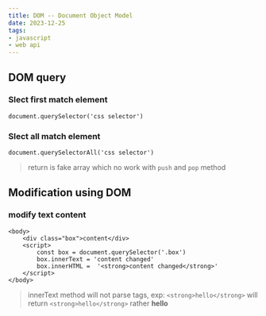 ```yaml
---
title: DOM -- Document Object Model
date: 2023-12-25
tags: 
- javascript
- web api
---
```

## DOM query

### Slect first match element
```
document.querySelector('css selector')
```

### Slect all match element
```
document.querySelectorAll('css selector')
```

>return is fake array which no work with `push` and `pop` method 


## Modification using DOM

### modify text content
```
<body>
    <div class="box">content</div>
    <script>
        const box = document.querySelector('.box')
        box.innerText = 'content changed'
        box.innerHTML =  '<strong>content changed</strong>'
    </script>
</body>
```
> innerText method will not parse tags, exp: `<strong>hello</strong>` will return `<strong>hello</strong>` rather **hello**


